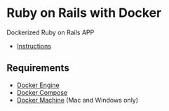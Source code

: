 # Ruby on Rails with Docker

Dockerized Ruby on Rails APP

* [Instructions](https://docs.docker.com/compose/rails/)

## Requirements

* [Docker Engine](https://docs.docker.com/installation/)
* [Docker Compose](https://docs.docker.com/compose/)
* [Docker Machine](https://docs.docker.com/machine/) (Mac and Windows only)
